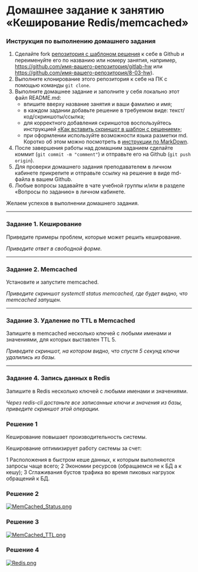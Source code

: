 # Домашнее задание к занятию «Кеширование Redis/memcached»

### Инструкция по выполнению домашнего задания

1. Сделайте fork [репозитория c шаблоном решения](https://github.com/netology-code/sys-pattern-homework) к себе в Github и переименуйте его по названию или номеру занятия, например, https://github.com/имя-вашего-репозитория/gitlab-hw или https://github.com/имя-вашего-репозитория/8-03-hw).
2. Выполните клонирование этого репозитория к себе на ПК с помощью команды `git clone`.
3. Выполните домашнее задание и заполните у себя локально этот файл README.md:
   - впишите вверху название занятия и ваши фамилию и имя;
   - в каждом задании добавьте решение в требуемом виде: текст/код/скриншоты/ссылка;
   - для корректного добавления скриншотов воспользуйтесь инструкцией [«Как вставить скриншот в шаблон с решением»](https://github.com/netology-code/sys-pattern-homework/blob/main/screen-instruction.md);
   - при оформлении используйте возможности языка разметки md. Коротко об этом можно посмотреть в [инструкции по MarkDown](https://github.com/netology-code/sys-pattern-homework/blob/main/md-instruction.md).
4. После завершения работы над домашним заданием сделайте коммит (`git commit -m "comment"`) и отправьте его на Github (`git push origin`).
5. Для проверки домашнего задания преподавателем в личном кабинете прикрепите и отправьте ссылку на решение в виде md-файла в вашем Github.
6. Любые вопросы задавайте в чате учебной группы и/или в разделе «Вопросы по заданию» в личном кабинете.

Желаем успехов в выполнении домашнего задания.

---

### Задание 1. Кеширование 

Приведите примеры проблем, которые может решить кеширование. 

*Приведите ответ в свободной форме.*

---

### Задание 2. Memcached

Установите и запустите memcached.

*Приведите скриншот systemctl status memcached, где будет видно, что memcached запущен.*

---

### Задание 3. Удаление по TTL в Memcached

Запишите в memcached несколько ключей с любыми именами и значениями, для которых выставлен TTL 5. 

*Приведите скриншот, на котором видно, что спустя 5 секунд ключи удалились из базы.*

---

### Задание 4. Запись данных в Redis

Запишите в Redis несколько ключей с любыми именами и значениями. 

*Через redis-cli достаньте все записанные ключи и значения из базы, приведите скриншот этой операции.*




### Решение 1

Кеширование повышает производительность системы.

Кеширование оптимизирует работу системы за счет:

1 Расположения в быстром кеше данных, к которым выполняются запросы чаще всего;
2 Экономии ресурсов (обращаемся не к БД а к кешу);
3 Сглаживания бустов трафика во время пиковых нагрузок обращений к БД.


### Решение 2

[![MemCached_Status.png](https://s.iimg.su/s/23/RzGl6cOvofVTIUo48fUbbOPmYM4kGGstFCDn9rZe.png)](https://iimg.su/i/i33wlU)



### Решение 3

[![MemCached_TTL.png](https://s.iimg.su/s/23/lgfrsmXwJBLFRZ6q124iGHCQGkq9T1BxjEkw5nkx.png)](https://iimg.su/i/N3EeAC)


### Решение 4

[![Redis.png](https://s.iimg.su/s/23/dKpeW0Q3I85zL3KPrk5M2qJN3I9HDuXzvtUFHK94.png)](https://iimg.su/i/qEGv1f)



